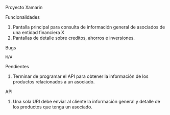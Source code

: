 Proyecto Xamarin

Funcionalidades

 1. Pantalla principal para consulta de información general de asociados de una entidad financiera X
 2. Pantallas de detalle sobre creditos, ahorros e inversiones.

Bugs

	N/A

Pendientes

 1. Terminar de programar el API para obtener la información de los productos relacionados a un asociado.

API

 1. Una sola URI debe enviar al cliente la información general y detalle de los productos que tenga un asociado.


